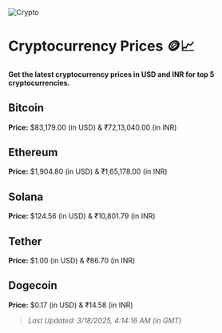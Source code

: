 
![Crypto](https://www.techguide.com.au/wp-content/uploads/2020/11/crypto3.jpeg)

# Cryptocurrency Prices 🪙📈

#### Get the latest cryptocurrency prices in USD and INR for top 5 cryptocurrencies.

## Bitcoin

**Price:** $83,179.00 (in USD) & ₹72,13,040.00 (in INR)

## Ethereum

**Price:** $1,904.80 (in USD) & ₹1,65,178.00 (in INR)

## Solana

**Price:** $124.56 (in USD) & ₹10,801.79 (in INR)

## Tether

**Price:** $1.00 (in USD) & ₹86.70 (in INR)

## Dogecoin

**Price:** $0.17 (in USD) & ₹14.58 (in INR)

> _Last Updated: 3/18/2025, 4:14:16 AM (in GMT)_
